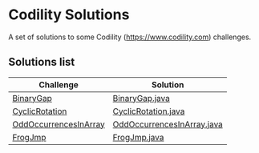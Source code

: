 # Codility Solutions
A set of solutions to some Codility (https://www.codility.com) challenges.

## Solutions list

|Challenge|Solution|
|---|---|
|[BinaryGap](https://app.codility.com/demo/results/trainingCGFSVA-U59) | [BinaryGap.java](src/com/codility/evandro/BinaryGap.java)|
|[CyclicRotation](https://app.codility.com/demo/results/trainingRMFH5H-QY4) | [CyclicRotation.java](src/com/codility/evandro/CyclicRotation.java)|
|[OddOccurrencesInArray](https://app.codility.com/demo/results/training8XVANC-NU5) | [OddOccurrencesInArray.java](src/com/codility/evandro/OddOccurrencesInArray.java)|
|[FrogJmp](https://app.codility.com/demo/results/trainingRW3ETG-JJT) | [FrogJmp.java](src/com/codility/evandro/FrogJmp.java)|